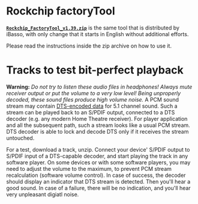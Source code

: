 # Rockchip factoryTool

[**`Rockchip_FactoryTool_v1.39.zip`**](https://github.com/Lurker00/DX200-firmware/raw/master/tools/Rockchip_FactoryTool_v1.39.zip) is the same tool that is distributed by iBasso, with only change that it starts in English without additional efforts.

Please read the instructions inside the zip archive on how to use it.

# Tracks to test bit-perfect playback

**Warning:** *Do not try to listen these audio files in headphones! Always mute receiver output or put the volume to a very low level! Being unproperly decoded, these sound files produce high volume noise.*
A PCM sound stream may contain [DTS-encoded data](https://en.wikipedia.org/wiki/DTS_(sound_system)) for 5.1 channel sound. Such a stream can be played back to an S/PDIF output, connected to a DTS decoder (e.g. any modern Home Theatre receiver). For player application and all the subsequent path, such a stream looks like a usual PCM stream. DTS decoder is able to lock and decode DTS only if it receives the stream untouched.

For a test, download a track, unzip. Connect your device' S/PDIF output to S/PDIF input of a DTS-capable decoder, and start playing the track in any software player. On some devices or with some software players, you may need to adjust the volume to the maximum, to prevent PCM stream recalculation (software volume control). In case of success, the decoder should display an indicator that DTS stream is detected. Then you'll hear a good sound. In case of a failure, there will be no indication, and you'll hear very unpleasant digiatl noise.
